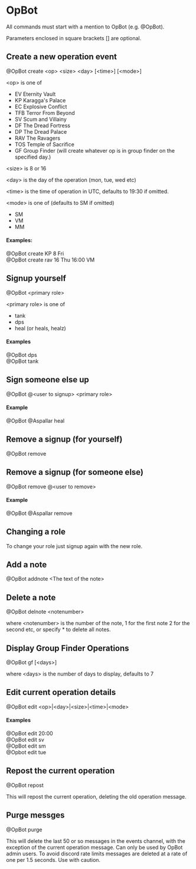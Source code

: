 # OpBot

All commands must start with a mention to OpBot (e.g. @OpBot).

Parameters enclosed in square brackets [] are optional.

## Create a new operation event
@OpBot create \<op> \<size> \<day> [\<time>] [\<mode>]

\<op> is one of  
* EV  Eternity Vault  
* KP  Karagga's Palace  
* EC  Explosive Conflict  
* TFB Terror From Beyond  
* SV  Scum and Villainy  
* DF  The Dread Fortress  
* DP  The Dread Palace  
* RAV The Ravagers  
* TOS Temple of Sacrifice  
* GF  Group Finder (will create whatever op is in group finder on the specified day.)


\<size> is 8 or 16

\<day> is the day of the operation (mon, tue, wed etc)

\<time> is the time of operation in UTC, defaults to 19:30 if omitted.

\<mode> is one of (defaults to SM if omitted)  
* SM  
* VM  
* MM  


#### Examples:
@OpBot create KP 8 Fri  
@OpBot create rav 16 Thu 16:00 VM

## Signup yourself
@OpBot \<primary role>

\<primary role> is one of  
* tank  
* dps  
* heal (or heals, healz)


#### Examples
@OpBot dps  
@OpBot tank 

## Sign someone else up
@OpBot @\<user to signup> \<primary role>

#### Example
@OpBot @Aspallar heal

## Remove a signup (for yourself)
@OpBot remove

## Remove a signup (for someone else)
@OpBot remove @\<user to remove>

#### Example

@OpBot @Aspallar remove

## Changing a role

To change your role just signup again with the new role.

## Add a note
@OpBot addnote \<The text of the note>

## Delete a note
@OpBot delnote \<notenumber>

where \<notenumber> is the number of the note, 1 for the first note 2 for the second etc,
or specify * to delete all notes.

## Display Group Finder Operations
@OpBot gf [\<days>]

where \<days> is the number of days to display, defaults to 7

## Edit current operation details

@OpBot edit \<op>\|\<day>\|\<size>\|\<time>|\<mode>

#### Examples

@OpBot edit 20:00  
@OpBot edit sv  
@OpBot edit sm  
@Opbot edit tue

## Repost the current operation

@OpBot repost

This will repost the current operation, deleting the old operation message.

## Purge messges

@OpBot purge

This will delete the last 50 or so messages in the events channel, with the exception of the current operation message. Can only be used by OpBot admin users. To avoid discord rate limits messages are deleted at a rate of one per 1.5 seconds. Use with caution.

